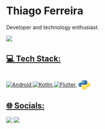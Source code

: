 # Thiago Ferreira


Developer and technology enthusiast.

<div>
  <a href="https://github.com/thiaagodev">
  <img height="180em" src="https://github-readme-stats.vercel.app/api?username=thiaagodev&show_icons=true&theme=tokyonight&include_all_commits=true&count_private=true"/>
</div>
   
## 💻 Tech Stack:
  
<div style="display: inline_block"><br>
   <img align="center" alt="Android" src="https://img.shields.io/badge/Android-3DDC84?style=for-the-badge&logo=android&logoColor=white">
   <img align="center" alt="Kotlin"  src="https://img.shields.io/badge/kotlin-%230095D5.svg?style=for-the-badge&logo=kotlin&logoColor=white">
   <img align="center" alt="Flutter" src="https://img.shields.io/badge/Flutter-%2302569B.svg?style=for-the-badge&logo=Flutter&logoColor=white">
   <img align="center" alt="Python" height="30" width="40" src="https://raw.githubusercontent.com/devicons/devicon/master/icons/python/python-original.svg">
</div>
   
## 🌐 Socials:
 
<div> 
  <a href="https://www.linkedin.com/in/thiaagodev/" target="_blank"><img src="https://img.shields.io/badge/LinkedIn-0077B5?style=for-the-badge&logo=linkedin&logoColor=white"         target="_blank"></a>
  <a href="mailto:thiaago.dev@gmail.com"><img src="https://img.shields.io/badge/Gmail-D14836?style=for-the-badge&logo=gmail&logoColor=white" target="_blank"></a>
</div>
